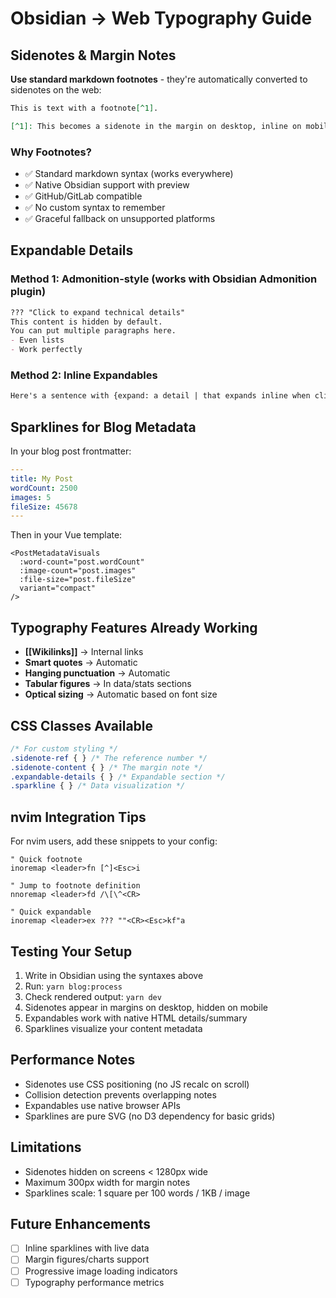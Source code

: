 # Obsidian → Web Typography Guide

## Sidenotes & Margin Notes

**Use standard markdown footnotes** - they're automatically converted to sidenotes on the web:

```markdown
This is text with a footnote[^1].

[^1]: This becomes a sidenote in the margin on desktop, inline on mobile.
```

### Why Footnotes?
- ✅ Standard markdown syntax (works everywhere)
- ✅ Native Obsidian support with preview
- ✅ GitHub/GitLab compatible
- ✅ No custom syntax to remember
- ✅ Graceful fallback on unsupported platforms

## Expandable Details

### Method 1: Admonition-style (works with Obsidian Admonition plugin)
```markdown
??? "Click to expand technical details"
This content is hidden by default.
You can put multiple paragraphs here.
- Even lists
- Work perfectly
```

### Method 2: Inline Expandables
```markdown
Here's a sentence with {expand: a detail | that expands inline when clicked}.
```

## Sparklines for Blog Metadata

In your blog post frontmatter:
```yaml
---
title: My Post
wordCount: 2500
images: 5
fileSize: 45678
---
```

Then in your Vue template:
```vue
<PostMetadataVisuals
  :word-count="post.wordCount"
  :image-count="post.images"
  :file-size="post.fileSize"
  variant="compact"
/>
```

## Typography Features Already Working

- **[[Wikilinks]]** → Internal links
- **Smart quotes** → Automatic
- **Hanging punctuation** → Automatic
- **Tabular figures** → In data/stats sections
- **Optical sizing** → Automatic based on font size

## CSS Classes Available

```css
/* For custom styling */
.sidenote-ref { } /* The reference number */
.sidenote-content { } /* The margin note */
.expandable-details { } /* Expandable section */
.sparkline { } /* Data visualization */
```

## nvim Integration Tips

For nvim users, add these snippets to your config:

```vim
" Quick footnote
inoremap <leader>fn [^]<Esc>i

" Jump to footnote definition
nnoremap <leader>fd /\[\^<CR>

" Quick expandable
inoremap <leader>ex ??? ""<CR><Esc>kf"a
```

## Testing Your Setup

1. Write in Obsidian using the syntaxes above
2. Run: `yarn blog:process`
3. Check rendered output: `yarn dev`
4. Sidenotes appear in margins on desktop, hidden on mobile
5. Expandables work with native HTML details/summary
6. Sparklines visualize your content metadata

## Performance Notes

- Sidenotes use CSS positioning (no JS recalc on scroll)
- Collision detection prevents overlapping notes
- Expandables use native browser APIs
- Sparklines are pure SVG (no D3 dependency for basic grids)

## Limitations

- Sidenotes hidden on screens < 1280px wide
- Maximum 300px width for margin notes
- Sparklines scale: 1 square per 100 words / 1KB / image

## Future Enhancements

- [ ] Inline sparklines with live data
- [ ] Margin figures/charts support
- [ ] Progressive image loading indicators
- [ ] Typography performance metrics